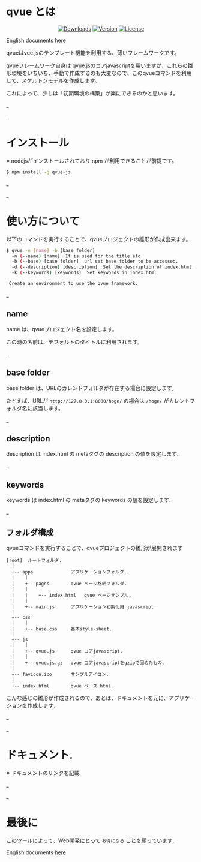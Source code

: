 # qvue とは

<p align="center">
  <a href="https://www.npmjs.com/package/qvue-js"><img src="https://img.shields.io/npm/dt/qvue-js.svg" alt="Downloads"></a>
  <a href="https://www.npmjs.com/package/qvue-js"><img src="https://img.shields.io/npm/v/qvue-js.svg" alt="Version"></a>
  <a href="https://www.npmjs.com/package/qvue-js"><img src="https://img.shields.io/npm/l/qvue-js.svg" alt="License"></a>
</p>

English documents [here](https://github.com/maachang/qvue/blob/master/README.MD)

qvueはvue.jsのテンプレート機能を利用する、薄いフレームワークです。

qvueフレームワーク自身は qvue.jsのコアjavascriptを用いますが、これらの雛形環境をいちいち、手動で作成するのも大変なので、このqvueコマンドを利用して、スケルトンモデルを作成します。

これによって、少しは「初期環境の構築」が楽にできるのかと思います。

_

_

# インストール

※ nodejsがインストールされており npm が利用できることが前提です。

```sh
$ npm install -g qvue-js
```

_

_

# 使い方について

以下のコマンドを実行することで、qvueプロジェクトの雛形が作成出来ます。

```sh
$ qvue -n [name] -b [base folder]
  -n (--name) [name]  It is used for the title etc.
  -b (--base) [base folder]  url set base folder to be accessed.
  -d (--description) [description]  Set the description of index.html.
  -k (--keywords) [keywords]  Set keywords in index.html.

 Create an environment to use the qvue framework.
```

_
## name
name は、qvueプロジェクト名を設定します。

この時の名前は、デフォルトのタイトルに利用されます。

_
## base folder
base folder は、URLのカレントフォルダが存在する場合に設定します。

たとえば、URLが `http://127.0.0.1:8080/hoge/` の場合は `/hoge/` がカレントフォルダ名に該当します。

_
## description
description は index.html の metaタグの description の値を設定します.

_
## keywords
keywords は index.html の metaタグの keywords の値を設定します.

_
## フォルダ構成
qvueコマンドを実行することで、qvueプロジェクトの雛形が展開されます
```
[root]  ルートフォルダ.
  |
  +-- apps              アプリケーションフォルダ.
  |    |
  |    +-- pages        qvue ページ格納フォルダ.
  |    |    |
  |    |    +-- index.html   qvue ページサンプル.
  |    |
  |    +-- main.js      アプリケーション初期化用 javascript.
  |
  +-- css
  |    |
  |    +-- base.css     基本style-sheet.
  |
  +-- js
  |    |
  |    +-- qvue.js      qvue コアjavascript.
  |    |
  |    +-- qvue.js.gz   qvue コアjavascriptをgzipで固めたもの.
  |
  +-- favicon.ico       サンプルアイコン.
  |
  +-- index.html        qvue ベース html.
```

こんな感じの雛形が作成されるので、あとは、ドキュメントを元に、アプリケーションを作成します.

_

_

# ドキュメント.

※ ドキュメントのリンクを記載.

_

_

# 最後に

このツールによって、Web開発にとって `お得になる` ことを願っています.

English documents [here](https://github.com/maachang/qvue/blob/master/README.MD)